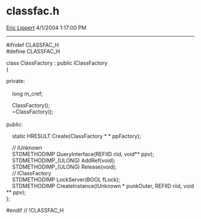 <div id="page">

# classfac.h

[Eric Lippert](https://social.msdn.microsoft.com/profile/Eric%20Lippert) 4/1/2004 1:17:00 PM

-----

<div id="content">

\#ifndef CLASSFAC\_H  
\#define CLASSFAC\_H

class ClassFactory : public IClassFactory  
{

private:  
         
    long m\_cref;

    ClassFactory();  
    \~ClassFactory();  
         
public:

    static HRESULT Create(ClassFactory \* \* ppFactory);

    // IUnknown  
    STDMETHODIMP QueryInterface(REFIID riid, void\*\* ppv);  
    STDMETHODIMP\_(ULONG) AddRef(void);  
    STDMETHODIMP\_(ULONG) Release(void);  
    // IClassFactory  
    STDMETHODIMP LockServer(BOOL fLock);  
    STDMETHODIMP CreateInstance(IUnknown \* punkOuter, REFIID riid, void \*\* ppv);  
};

\#endif // \!CLASSFAC\_H

 

</div>

</div>

